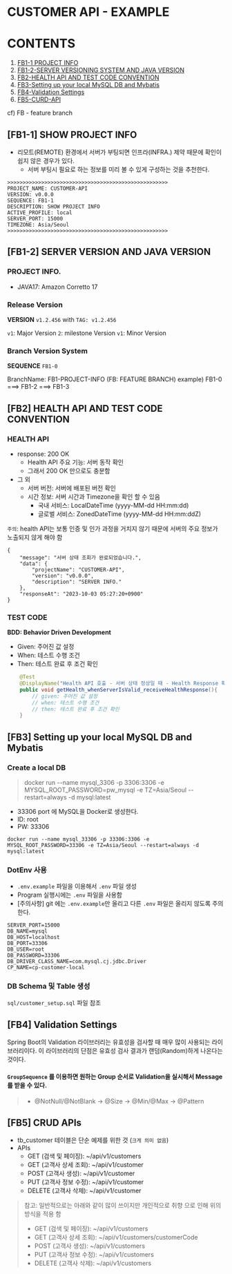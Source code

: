 # CUSTOMER API - EXAMPLE

# CONTENTS
1. [FB1-1 PROJECT INFO](#fb1-1-show-project-info)
2. [FB1-2-SERVER VERSIONING SYSTEM AND JAVA VERSION](#fb1-2-server-version-and-java-version)
3. [FB2-HEALTH API AND TEST CODE CONVENTION](#fb2-health-api-and-test-code-convention)
4. [FB3-Setting up your local MySQL DB and Mybatis](#fb3-setting-up-your-local-mysql-db-and-mybatis)
5. [FB4-Validation Settings](#fb4-validation-settings)
6. [FB5-CURD-API]()


cf) FB - feature branch
## [FB1-1] SHOW PROJECT INFO
* 리모트(REMOTE) 환경에서 서버가 부팅되면 인프라(INFRA.) 제약 때문에 확인이 쉽지 않은 경우가 있다.
  * 서버 부팅시 필요로 하는 정보를 미리 볼 수 있게 구성하는 것을 추천한다.

```text
>>>>>>>>>>>>>>>>>>>>>>>>>>>>>>>>>>>>>>>>>>>>>>>>>>>>
PROJECT_NAME: CUSTOMER-API
VERSION: v0.0.0
SEQUENCE: FB1-1
DESCRIPTION: SHOW PROJECT INFO
ACTIVE_PROFILE: local
SERVER_PORT: 15000
TIMEZONE: Asia/Seoul
>>>>>>>>>>>>>>>>>>>>>>>>>>>>>>>>>>>>>>>>>>>>>>>>>>>>
```
## [FB1-2] SERVER VERSION AND JAVA VERSION

### PROJECT INFO.
* JAVA17: Amazon Corretto 17

### Release Version
**VERSION**  `v1.2.456` with `TAG: v1.2.456`

`v1`: Major Version
`2`: milestone Version
`v1`: Minor Version

### Branch Version System
**SEQUENCE** `FB1-0`

BranchName: FB1-PROJECT-INFO (FB: FEATURE BRANCH)
example) FB1-0 ===> FB1-2 ===> FB1-3

## [FB2] HEALTH API AND TEST CODE CONVENTION

### HEALTH API
* response: 200 OK
  * Health API 주요 기능: 서버 동작 확인
  * 그래서 200 OK 만으로도 충분함
* 그 외
  * 서버 버전: 서버에 배포된 버전 확인
  * 시간 정보: 서버 시간과 Timezone을 확인 할 수 있음
    * 국내 서비스: LocalDateTime (yyyy-MM-dd HH:mm:dd)
    * 글로벌 서비스: ZonedDateTime (yyyy-MM-dd HH:mm:ddZ)

`주의`: health API는 보통 인증 및 인가 과정을 거치지 않기 때문에 서버의 주요 정보가 노출되지 않게 해야 함

```text
{
    "message": "서버 상태 조회가 완료되었습니다.",
    "data": {
        "projectName": "CUSTOMER-API",
        "version": "v0.0.0",
        "description": "SERVER INFO."
    },
    "responseAt": "2023-10-03 05:27:20+0900"
}
```
### TEST CODE
**BDD: Behavior Driven Development**
* Given: 주어진 값 설정
* When: 테스트 수행 조건
* Then: 테스트 완료 후 조건 확인

```java
    @Test
    @DisplayName("Health API 호출 - 서버 상태 정상일 때 - Health Response 확인")
    public void getHealth_whenServerIsValid_receiveHealthResponse(){
        // given: 주어진 값 설정
        // when: 테스트 수행 조건
        // then: 테스트 완료 후 조건 확인 
    }
```

## [FB3] Setting up your local MySQL DB and Mybatis
### Create a local DB
> docker run --name mysql_3306 -p 3306:3306 -e MYSQL_ROOT_PASSWORD=pw_mysql -e TZ=Asia/Seoul --restart=always -d mysql:latest

* 33306 port 에 MySQL을 Docker로 생성한다.
* ID: root
* PW: 33306
```shell
docker run --name mysql_33306 -p 33306:3306 -e MYSQL_ROOT_PASSWORD=33306 -e TZ=Asia/Seoul --restart=always -d mysql:latest
```
### DotEnv 사용
* `.env.example` 파일을 이용해서 `.env` 파일 생성
* Program 실행시에는 `.env` 파일을 사용함
* [주의사항] git 에는 `.env.example`만 올리고 다른 `.env` 파일은 올리지 않도록 주의 한다.

```dotenv
SERVER_PORT=15000
DB_NAME=mysql
DB_HOST=localhost
DB_PORT=33306
DB_USER=root
DB_PASSWORD=33306
DB_DRIVER_CLASS_NAME=com.mysql.cj.jdbc.Driver
CP_NAME=cp-customer-local
```

### DB Schema 및 Table 생성
`sql/customer_setup.sql` 파일 참조

## [FB4] Validation Settings
Spring Boot의 Validation 라이브러리는 유효성을 검사할 때 매우 많이 사용되는 라이브러리이다.
이 라이브러리의 단점은 유효성 검사 결과가 랜덤(Random)하게 나온다는 것이다.

#### `GroupSequence` 를 이용하면 원하는 Group 순서로 Validation을 실시해서 Message를 받을 수 있다.
> * @NotNull/@NotBlank -> @Size -> @Min/@Max -> @Pattern

## [FB5] CRUD APIs
* tb_customer 테이블은 단순 예제를 위한 것 (`크게 의미 없음`) 
* APIs
  * GET (검색 및 페이징): ~/api/v1/customers
  * GET (고객사 상세 조회): ~/api/v1/customer
  * POST (고객사 생성): ~/api/v1/customer
  * PUT (고객사 정보 수정): ~/api/v1/customer
  * DELETE (고객사 삭제): ~/api/v1/customer

> 참고: 일반적으로는 아래와 같이 많이 쓰이지만 개인적으로 취향 으로 인해 위의 방식을 적용 함
>  * GET (검색 및 페이징): ~/api/v1/customers
>  * GET (고객사 상세 조회): ~/api/v1/customers/customerCode
>  * POST (고객사 생성): ~/api/v1/customers
>  * PUT (고객사 정보 수정): ~/api/v1/customers
>  * DELETE (고객사 삭제): ~/api/v1/customers
